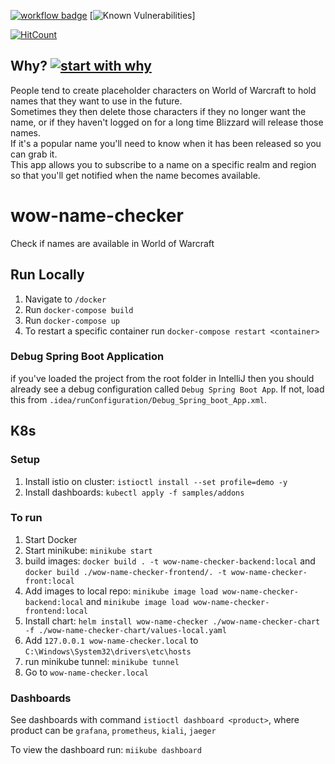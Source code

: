 [![workflow badge](https://github.com/zinbo/wow-name-checker/actions/workflows/main.yml/badge.svg)](https://github.com/zinbo/wow-name-checker/actions)
[![Known Vulnerabilities](https://snyk.io/test/github/zinbo/wow-name-checker/badge.svg)]


[![HitCount](https://hits.dwyl.com/zinbo/wow-name-checker.svg)](https://hits.dwyl.com/zinbo/wow-name-checker)

## Why? [![start with why](https://img.shields.io/badge/start%20with-why%3F-brightgreen.svg?style=flat)](https://www.ted.com/talks/simon_sinek_how_great_leaders_inspire_action)
People tend to create placeholder characters on World of Warcraft to hold names that they want to use in the future.  
Sometimes they then delete those characters if they no longer want the name, or if they haven't logged on for a long time Blizzard will release those names.  
If it's a popular name you'll need to know when it has been released so you can grab it.  
This app allows you to subscribe to a name on a specific realm and region so that you'll get notified when the name becomes available.

# wow-name-checker

Check if names are available in World of Warcraft

## Run Locally
1. Navigate to `/docker`
2. Run `docker-compose build`
3. Run `docker-compose up`
4. To restart a specific container run `docker-compose restart <container>`

### Debug Spring Boot Application
if you've loaded the project from the root folder in IntelliJ then you should already see a debug configuration called `Debug Spring Boot App`. If not, load this from `.idea/runConfiguration/Debug_Spring_boot_App.xml`.

## K8s

### Setup
1. Install istio on cluster: `istioctl install --set profile=demo -y`
2. Install dashboards: `kubectl apply -f samples/addons`

### To run
1. Start Docker
2. Start minikube: `minikube start`
3. build images: `docker build . -t wow-name-checker-backend:local` and `docker build ./wow-name-checker-frontend/. -t wow-name-checker-front:local`
4. Add images to local repo: `minikube image load wow-name-checker-backend:local` and `minikube image load wow-name-checker-frontend:local` 
5. Install chart: `helm install wow-name-checker ./wow-name-checker-chart -f ./wow-name-checker-chart/values-local.yaml`
6. Add `127.0.0.1 wow-name-checker.local` to `C:\Windows\System32\drivers\etc\hosts`
7. run minikube tunnel: `minikube tunnel`
8. Go to `wow-name-checker.local`

### Dashboards
See dashboards with command `istioctl dashboard <product>`, where product can be `grafana`, `prometheus`, `kiali`, `jaeger`

To view the dashboard run: `miikube dashboard`
